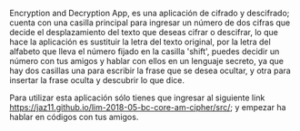 Encryption and Decryption App, es una aplicación de cifrado y descifrado; 
cuenta con una casilla principal para ingresar un número de dos cifras que decide el desplazamiento del texto que deseas cifrar o descifrar, lo que hace la aplicación es sustituir la letra del texto original, por la letra del alfabeto que lleva el número fijado en la casilla 'shift', puedes decidir un número con tus amigos y hablar con ellos en un lenguaje secreto, ya que hay dos casillas una para escribir la frase que se desea ocultar, y otra para insertar la frase oculta y descubrir lo que dice.

Para utilizar esta aplicación sólo tienes que ingresar al siguiente link   https://jaz11.github.io/lim-2018-05-bc-core-am-cipher/src/; y empezar ha hablar en códigos con tus amigos.




